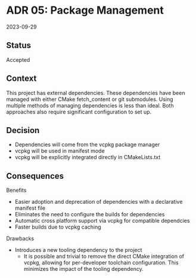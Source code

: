 # ADR 05: Package Management

2023-09-29

## Status

Accepted

## Context

This project has external dependencies. These dependencies have been managed with either CMake fetch_content or git submodules. Using multiple methods of managing dependencies is less than ideal. Both approaches also require significant configuration to set up. 

## Decision

- Dependencies will come from the vcpkg package manager
- vcpkg will be used in manifest mode
- vcpkg will be explicitly integrated directly in CMakeLists.txt

## Consequences

Benefits
- Easier adoption and deprecation of dependencies with a declarative manifest file
- Eliminates the need to configure the builds for dependencies
- Automatic cross platform support via vcpkg for compatible dependcies
- Faster builds due to vcpkg caching

Drawbacks
- Introduces a new tooling dependency to the project
  - It is possible and trivial to remove the direct CMake integration of vcpkg, allowing for per-developer toolchain configuration. This minimizes the impact of the tooling dependency.
